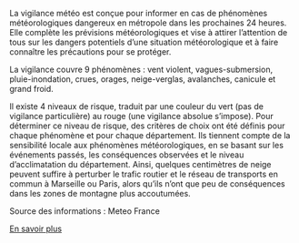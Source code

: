 La vigilance météo est conçue pour informer en cas de phénomènes météorologiques dangereux en métropole dans les prochaines 24 heures. Elle complète les prévisions météorologiques et vise à attirer l’attention de tous sur les dangers potentiels d’une situation météorologique et à faire connaître les précautions pour se protéger.

La vigilance couvre 9 phénomènes : vent violent, vagues-submersion, pluie-inondation, crues, orages, neige-verglas, avalanches, canicule et grand froid.

Il existe 4 niveaux de risque, traduit par une couleur du vert (pas de vigilance particulière) au rouge (une vigilance absolue s’impose).
Pour déterminer ce niveau de risque, des critères de choix ont été définis pour chaque phénomène et pour chaque département. Ils tiennent compte de la sensibilité locale aux phénomènes météorologiques, en se basant sur les événements passés, les conséquences observées et le niveau d’acclimatation du département. Ainsi, quelques centimètres de neige peuvent suffire à perturber le trafic routier et le réseau de transports en commun à Marseille ou Paris, alors qu’ils n’ont que peu de conséquences dans les zones de montagne plus accoutumées.

Source des informations : Meteo France

[En savoir plus](https://vigilance.meteofrance.fr/fr/guide-vigilance-meteo)
